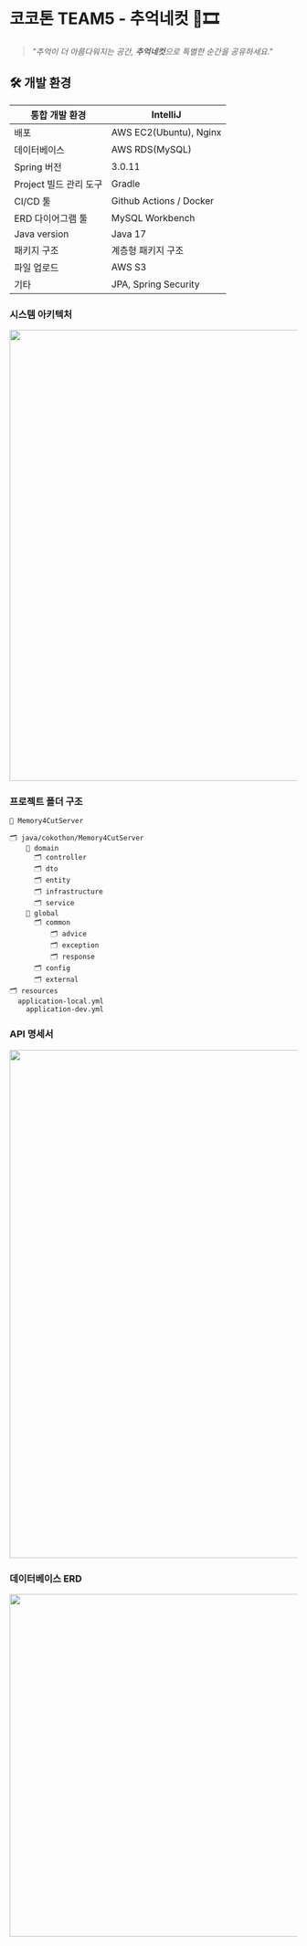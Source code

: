 # 코코톤 TEAM5 - 추억네컷 📸🎞️

> *"추억이 더 아름다워지는 공간, **추억네컷**으로 특별한 순간을 공유하세요."*
> 

## 🛠️ 개발 환경

| 통합 개발 환경 | IntelliJ |
| --- | --- |
| 배포 | AWS EC2(Ubuntu), Nginx |
| 데이터베이스 | AWS RDS(MySQL) |
| Spring 버전 | 3.0.11 |
| Project 빌드 관리 도구 | Gradle |
| CI/CD 툴 | Github Actions / Docker |
| ERD 다이어그램 툴 | MySQL Workbench |
| Java version | Java 17 |
| 패키지 구조 | 계층형 패키지 구조 |
| 파일 업로드  | AWS S3 |
| 기타 | JPA, Spring Security |

### 시스템 아키텍처

<img src="https://github.com/COKOTHON2023-TEAM5/Memory4Cut-Server/assets/80024278/5e987196-d74c-40d9-b84a-e6eb71bcb450" width=790 />

### 프로젝트 폴더 구조

```
📂 Memory4CutServer

🗂 java/cokothon/Memory4CutServer
	📂 domain
	  🗂 controller
	  🗂 dto
	  🗂 entity
	  🗂 infrastructure
	  🗂 service
	📂 global
	  🗂 common
	      🗂 advice
	      🗂 exception
	      🗂 response
	  🗂 config
	  🗂 external
🗂 resources
  application-local.yml
	application-dev.yml

```

### API 명세서
<img src="https://github.com/COKOTHON2023-TEAM5/Memory4Cut-Server/assets/80024278/63c1f8a0-1c89-4936-b659-b08e20ec6d19" width=890 />


### 데이터베이스 ERD
<img src="https://github.com/COKOTHON2023-TEAM5/Memory4Cut-Server/assets/80024278/bb4828c5-f526-4710-ae0c-bae66adb8a51" width=600 />
